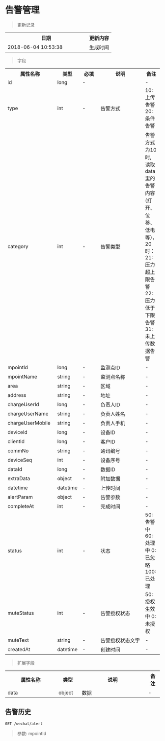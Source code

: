 # 告警管理

> 更新记录

<table>
    <tr>
        <th style="width:250px;">日期</th>
        <th>更新内容</th>
    </tr>
    <tr>
        <td>2018-06-04 10:53:38</td>
        <td>生成时间</td>
    </tr>
</table>

> 字段

<table>
    <tr>
        <th style="width:150px;">属性名称</th>
        <th style="width:60px;">类型</th>
        <th style="width:60px;">必填</th>
        <th style="width:200px;">说明</th>
        <th>备注</th>
    </tr>
    <tr>
        <td>id</td>
        <td>long</td>
        <td>-</td>
        <td></td>
        <td>-</td>
    </tr>
    <tr>
        <td>type</td>
        <td>int</td>
        <td>-</td>
        <td>告警方式</td>
        <td>10: 上传告警 20: 条件告警</td>
    </tr>
    <tr>
        <td>category</td>
        <td>int</td>
        <td>-</td>
        <td>告警类型</td>
        <td>告警方式为10时, 读取data里的告警内容(打开、位移、低电等），20时：21: 压力超上限告警 22: 压力低于下限告警 31: 未上传数据告警</td>
    </tr>
    <tr>
        <td>mpointId</td>
        <td>long</td>
        <td>-</td>
        <td>监测点ID</td>
        <td>-</td>
    </tr>
    <tr>
        <td>mpointName</td>
        <td>string</td>
        <td>-</td>
        <td>监测点名称</td>
        <td>-</td>
    </tr>
    <tr>
        <td>area</td>
        <td>string</td>
        <td>-</td>
        <td>区域</td>
        <td>-</td>
    </tr>
    <tr>
        <td>address</td>
        <td>string</td>
        <td>-</td>
        <td>地址</td>
        <td>-</td>
    </tr>
    <tr>
        <td>chargeUserId</td>
        <td>long</td>
        <td>-</td>
        <td>负责人ID</td>
        <td>-</td>
    </tr>
    <tr>
        <td>chargeUserName</td>
        <td>string</td>
        <td>-</td>
        <td>负责人姓名</td>
        <td>-</td>
    </tr>
    <tr>
        <td>chargeUserMobile</td>
        <td>string</td>
        <td>-</td>
        <td>负责人手机</td>
        <td>-</td>
    </tr>
    <tr>
        <td>deviceId</td>
        <td>long</td>
        <td>-</td>
        <td>设备ID</td>
        <td>-</td>
    </tr>
    <tr>
        <td>clientId</td>
        <td>long</td>
        <td>-</td>
        <td>客户ID</td>
        <td>-</td>
    </tr>
    <tr>
        <td>commNo</td>
        <td>string</td>
        <td>-</td>
        <td>通讯编号</td>
        <td>-</td>
    </tr>
    <tr>
        <td>deviceSeq</td>
        <td>int</td>
        <td>-</td>
        <td>设备序号</td>
        <td>-</td>
    </tr>
    <tr>
        <td>dataId</td>
        <td>long</td>
        <td>-</td>
        <td>数据ID</td>
        <td>-</td>
    </tr>
    <tr>
        <td>extraData</td>
        <td>object</td>
        <td>-</td>
        <td>附加数据</td>
        <td>-</td>
    </tr>
    <tr>
        <td>datetime</td>
        <td>datetime</td>
        <td>-</td>
        <td>上传时间</td>
        <td>-</td>
    </tr>
    <tr>
        <td>alertParam</td>
        <td>object</td>
        <td>-</td>
        <td>告警参数</td>
        <td>-</td>
    </tr>
    <tr>
        <td>completeAt</td>
        <td>int</td>
        <td>-</td>
        <td>完成时间</td>
        <td>-</td>
    </tr>  
    <tr>
        <td>status</td>
        <td>int</td>
        <td>-</td>
        <td>状态</td>
        <td>50: 告警中 60:处理中 0:已忽略 100:已处理</td>
    </tr>
    <tr>
        <td>muteStatus</td>
        <td>int</td>
        <td>-</td>
        <td>告警授权状态</td>
        <td>50: 授权生效中 0: 未授权</td>
    </tr>
    <tr>
        <td>muteText</td>
        <td>string</td>
        <td>-</td>
        <td>告警授权状态文字</td>
        <td>-</td>
    </tr>
    <tr>
        <td>createdAt</td>
        <td>datetime</td>
        <td>-</td>
        <td>创建时间</td>
        <td>-</td>
    </tr>
</table>

> 扩展字段

<table>
    <tr>
        <th style="width:150px;">属性名称</th>
        <th style="width:60px;">类型</th>
        <th style="width:200px;">说明</th>
        <th>备注</th>
    </tr>
    <tr>
        <td>data</td>
        <td>object</td>
        <td>数据</td>
        <td>-</td>
    </tr>
</table>

## 告警历史

```
GET /wechat/alert
```

> 参数: mpointId

